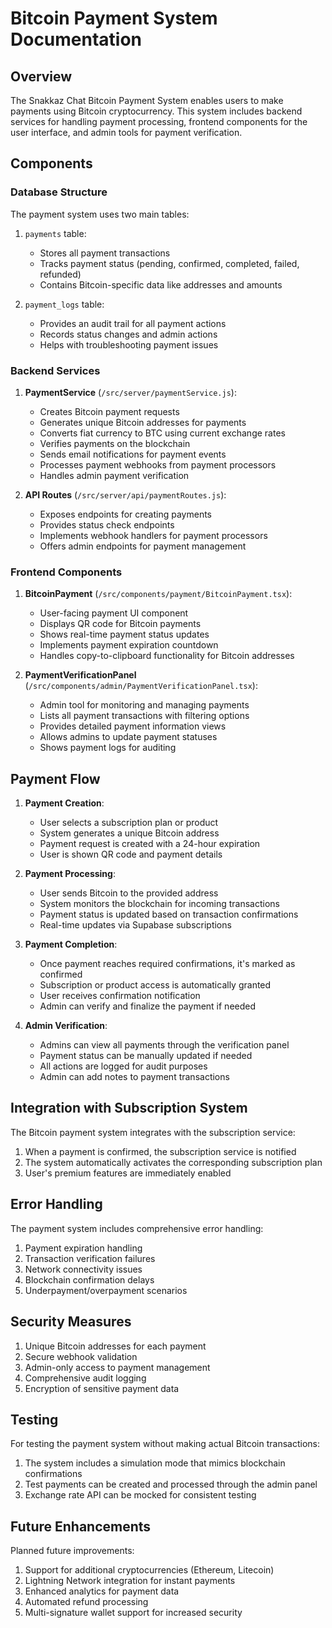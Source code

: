 # Bitcoin Payment System Documentation

## Overview

The Snakkaz Chat Bitcoin Payment System enables users to make payments using Bitcoin cryptocurrency. This system includes backend services for handling payment processing, frontend components for the user interface, and admin tools for payment verification.

## Components

### Database Structure

The payment system uses two main tables:

1. `payments` table:
   - Stores all payment transactions
   - Tracks payment status (pending, confirmed, completed, failed, refunded)
   - Contains Bitcoin-specific data like addresses and amounts

2. `payment_logs` table:
   - Provides an audit trail for all payment actions
   - Records status changes and admin actions
   - Helps with troubleshooting payment issues

### Backend Services

1. **PaymentService** (`/src/server/paymentService.js`):
   - Creates Bitcoin payment requests
   - Generates unique Bitcoin addresses for payments
   - Converts fiat currency to BTC using current exchange rates
   - Verifies payments on the blockchain
   - Sends email notifications for payment events
   - Processes payment webhooks from payment processors
   - Handles admin payment verification

2. **API Routes** (`/src/server/api/paymentRoutes.js`):
   - Exposes endpoints for creating payments
   - Provides status check endpoints
   - Implements webhook handlers for payment processors
   - Offers admin endpoints for payment management

### Frontend Components

1. **BitcoinPayment** (`/src/components/payment/BitcoinPayment.tsx`):
   - User-facing payment UI component
   - Displays QR code for Bitcoin payments
   - Shows real-time payment status updates
   - Implements payment expiration countdown
   - Handles copy-to-clipboard functionality for Bitcoin addresses

2. **PaymentVerificationPanel** (`/src/components/admin/PaymentVerificationPanel.tsx`):
   - Admin tool for monitoring and managing payments
   - Lists all payment transactions with filtering options
   - Provides detailed payment information views
   - Allows admins to update payment statuses
   - Shows payment logs for auditing

## Payment Flow

1. **Payment Creation**:
   - User selects a subscription plan or product
   - System generates a unique Bitcoin address
   - Payment request is created with a 24-hour expiration
   - User is shown QR code and payment details

2. **Payment Processing**:
   - User sends Bitcoin to the provided address
   - System monitors the blockchain for incoming transactions
   - Payment status is updated based on transaction confirmations
   - Real-time updates via Supabase subscriptions

3. **Payment Completion**:
   - Once payment reaches required confirmations, it's marked as confirmed
   - Subscription or product access is automatically granted
   - User receives confirmation notification
   - Admin can verify and finalize the payment if needed

4. **Admin Verification**:
   - Admins can view all payments through the verification panel
   - Payment status can be manually updated if needed
   - All actions are logged for audit purposes
   - Admin can add notes to payment transactions

## Integration with Subscription System

The Bitcoin payment system integrates with the subscription service:

1. When a payment is confirmed, the subscription service is notified
2. The system automatically activates the corresponding subscription plan
3. User's premium features are immediately enabled

## Error Handling

The payment system includes comprehensive error handling:

1. Payment expiration handling
2. Transaction verification failures
3. Network connectivity issues
4. Blockchain confirmation delays
5. Underpayment/overpayment scenarios

## Security Measures

1. Unique Bitcoin addresses for each payment
2. Secure webhook validation
3. Admin-only access to payment management
4. Comprehensive audit logging
5. Encryption of sensitive payment data

## Testing

For testing the payment system without making actual Bitcoin transactions:

1. The system includes a simulation mode that mimics blockchain confirmations
2. Test payments can be created and processed through the admin panel
3. Exchange rate API can be mocked for consistent testing

## Future Enhancements

Planned future improvements:

1. Support for additional cryptocurrencies (Ethereum, Litecoin)
2. Lightning Network integration for instant payments
3. Enhanced analytics for payment data
4. Automated refund processing
5. Multi-signature wallet support for increased security
